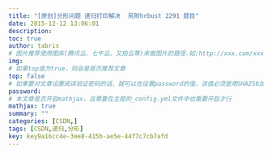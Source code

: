 ```yaml
---
title: "[原创]分形问题 递归打印解决  另附hrbust 2291 题目"
date: 2015-12-12 13:06:01
description:
toc: true
author: tabris
# 图片推荐使用图床(腾讯云、七牛云、又拍云等)来做图片的路径.如:http://xxx.com/xxx.jpg
img:
# 如果top值为true，则会是首页推荐文章
top: false
# 如果要对文章设置阅读验证密码的话，就可以在设置password的值，该值必须是用SHA256加密后的密码，防止被他人识破
password:
# 本文章是否开启mathjax，且需要在主题的_config.yml文件中也需要开启才行
mathjax: true
summary: ""
categories: [CSDN,]
tags: [CSDN,递归,分形]
key: key9a16cc4e-3ee8-415b-ae5e-44f7c7cb7afd
---
```

